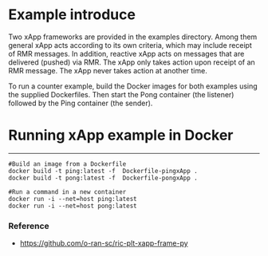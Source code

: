 # Example introduce
Two xApp frameworks are provided in the examples directory. Among them general xApp acts according to its own criteria, which may include receipt of RMR messages.
In addition, reactive xApp acts on messages that are delivered (pushed) via RMR. The xApp only takes action upon receipt of an RMR message. The xApp never takes action at another time.

To run a counter example, build the Docker images for both examples using the supplied Dockerfiles. Then start the Pong container (the listener) followed by the Ping container (the sender). 

# Running xApp example in Docker
***
```
#Build an image from a Dockerfile
docker build -t ping:latest -f  Dockerfile-pingxApp . 
docker build -t pong:latest -f  Dockerfile-pongxApp .

#Run a command in a new container
docker run -i --net=host ping:latest
docker run -i --net=host pong:latest
```
### Reference
* https://github.com/o-ran-sc/ric-plt-xapp-frame-py
